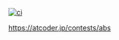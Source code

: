 [![ci](https://github.com/koki-develop/terraform-abs/actions/workflows/ci.yml/badge.svg)](https://github.com/koki-develop/terraform-abs/actions/workflows/ci.yml)

https://atcoder.jp/contests/abs
